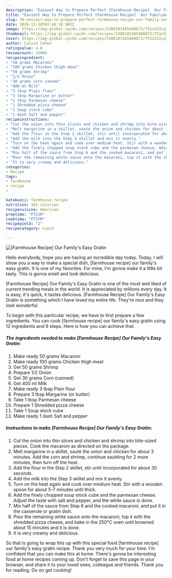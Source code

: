 ```yaml
---
description: "Easiest Way to Prepare Perfect [Farmhouse Recipe]  Our Family&amp;#39;s Easy Gratin"
title: "Easiest Way to Prepare Perfect [Farmhouse Recipe]  Our Family&amp;#39;s Easy Gratin"
slug: 30-easiest-way-to-prepare-perfect-farmhouse-recipe-our-family-and-39-s-easy-gratin
date: 2020-12-18T02:48:10.902Z
image: https://img-global.cpcdn.com/recipes/5388183165468672/751x532cq70/farmhouse-recipe-our-familys-easy-gratin-recipe-main-photo.jpg
thumbnail: https://img-global.cpcdn.com/recipes/5388183165468672/751x532cq70/farmhouse-recipe-our-familys-easy-gratin-recipe-main-photo.jpg
cover: https://img-global.cpcdn.com/recipes/5388183165468672/751x532cq70/farmhouse-recipe-our-familys-easy-gratin-recipe-main-photo.jpg
author: Calvin Cohen
ratingvalue: 4.8
reviewcount: 32004
recipeingredient:
- "50 grams Macaroni"
- "100 grams Chicken thigh meat"
- "50 grams Shrimp"
- "1/2 Onion"
- "30 grams Corn canned"
- "400 ml Milk"
- "3 tbsp Plain flour"
- "3 tbsp Margarine or butter"
- "1 tbsp Parmesan cheese"
- "1 Shredded pizza cheese"
- "1 Soup stock cube"
- "1 dash Salt and pepper"
recipeinstructions:
- "Cut the onion into thin slices and chicken and shrimp into bite-sized pieces. Cook the macaroni as directed on the package."
- "Melt margarine in a skillet, sauté the onion and chicken for about 3 minutes.  Add the corn and shrimp, continue sautéing for 2 more minutes, then turn off the heat."
- "Add the flour in the Step 2 skillet, stir until incorporated for about 30 seconds."
- "Add the milk into the Step 3 skillet and mix it evenly."
- "Turn on the heat again and cook over medium heat. Stir with a wooden spoon for about 5-7 minutes until thick."
- "Add the finely chopped soup stock cube and the parmesan cheese. Adjust the taste with salt and pepper, and the white sauce is done."
- "Mix half of the sauce from Step 6 and the cooked macaroni, and put it in the casserole or gratin dish."
- "Pour the remaining white sauce onto the macaroni, top it with the shredded pizza cheese, and bake in the 250℃ oven until browned about 15 minutes and it is done."
- "It is very creamy and delicious."
categories:
- Recipe
tags:
- farmhouse
- recipe
- 

katakunci: farmhouse recipe  
nutrition: 161 calories
recipecuisine: American
preptime: "PT21M"
cooktime: "PT37M"
recipeyield: "2"
recipecategory: Lunch

---
```



![[Farmhouse Recipe]  Our Family&#39;s Easy Gratin](https://img-global.cpcdn.com/recipes/5388183165468672/751x532cq70/farmhouse-recipe-our-familys-easy-gratin-recipe-main-photo.jpg)

Hello everybody, hope you are having an incredible day today. Today, I will show you a way to make a special dish, [farmhouse recipe]  our family&#39;s easy gratin. It is one of my favorites. For mine, I'm gonna make it a little bit tasty. This is gonna smell and look delicious.



[Farmhouse Recipe]  Our Family&#39;s Easy Gratin is one of the most well liked of current trending meals in the world. It is appreciated by millions every day. It is easy, it's quick, it tastes delicious. [Farmhouse Recipe]  Our Family&#39;s Easy Gratin is something which I have loved my entire life. They're nice and they look wonderful.


To begin with this particular recipe, we have to first prepare a few ingredients. You can cook [farmhouse recipe]  our family&#39;s easy gratin using 12 ingredients and 9 steps. Here is how you can achieve that.

<!--inarticleads1-->

##### The ingredients needed to make [Farmhouse Recipe]  Our Family&#39;s Easy Gratin:

1. Make ready 50 grams Macaroni
1. Make ready 100 grams Chicken thigh meat
1. Get 50 grams Shrimp
1. Prepare 1/2 Onion
1. Get 30 grams Corn (canned)
1. Get 400 ml Milk
1. Make ready 3 tbsp Plain flour
1. Prepare 3 tbsp Margarine (or butter)
1. Take 1 tbsp Parmesan cheese
1. Prepare 1 Shredded pizza cheese
1. Take 1 Soup stock cube
1. Make ready 1 dash Salt and pepper




<!--inarticleads2-->

##### Instructions to make [Farmhouse Recipe]  Our Family&#39;s Easy Gratin:

1. Cut the onion into thin slices and chicken and shrimp into bite-sized pieces. Cook the macaroni as directed on the package.
1. Melt margarine in a skillet, sauté the onion and chicken for about 3 minutes.  Add the corn and shrimp, continue sautéing for 2 more minutes, then turn off the heat.
1. Add the flour in the Step 2 skillet, stir until incorporated for about 30 seconds.
1. Add the milk into the Step 3 skillet and mix it evenly.
1. Turn on the heat again and cook over medium heat. Stir with a wooden spoon for about 5-7 minutes until thick.
1. Add the finely chopped soup stock cube and the parmesan cheese. Adjust the taste with salt and pepper, and the white sauce is done.
1. Mix half of the sauce from Step 6 and the cooked macaroni, and put it in the casserole or gratin dish.
1. Pour the remaining white sauce onto the macaroni, top it with the shredded pizza cheese, and bake in the 250℃ oven until browned about 15 minutes and it is done.
1. It is very creamy and delicious.




So that is going to wrap this up with this special food [farmhouse recipe]  our family&#39;s easy gratin recipe. Thank you very much for your time. I'm confident that you can make this at home. There's gonna be interesting food at home recipes coming up. Don't forget to save this page in your browser, and share it to your loved ones, colleague and friends. Thank you for reading. Go on get cooking!
